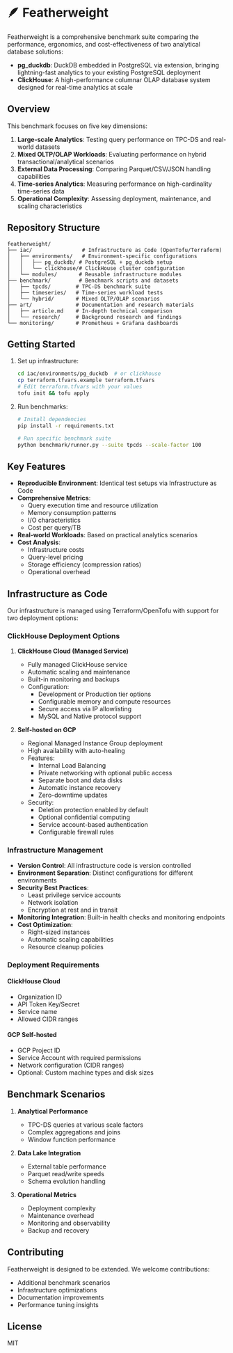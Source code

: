 # 🪶 Featherweight

Featherweight is a comprehensive benchmark suite comparing the performance, ergonomics, and cost-effectiveness of two analytical database solutions:

- **pg_duckdb**: DuckDB embedded in PostgreSQL via extension, bringing lightning-fast analytics to your existing PostgreSQL deployment
- **ClickHouse**: A high-performance columnar OLAP database system designed for real-time analytics at scale

## Overview

This benchmark focuses on five key dimensions:

1. **Large-scale Analytics**: Testing query performance on TPC-DS and real-world datasets
2. **Mixed OLTP/OLAP Workloads**: Evaluating performance on hybrid transactional/analytical scenarios
3. **External Data Processing**: Comparing Parquet/CSV/JSON handling capabilities
4. **Time-series Analytics**: Measuring performance on high-cardinality time-series data
5. **Operational Complexity**: Assessing deployment, maintenance, and scaling characteristics

## Repository Structure

```text
featherweight/
├── iac/                # Infrastructure as Code (OpenTofu/Terraform)
│   ├── environments/   # Environment-specific configurations
│   │   ├── pg_duckdb/ # PostgreSQL + pg_duckdb setup
│   │   └── clickhouse/# ClickHouse cluster configuration
│   └── modules/       # Reusable infrastructure modules
├── benchmark/         # Benchmark scripts and datasets
│   ├── tpcds/        # TPC-DS benchmark suite
│   ├── timeseries/   # Time-series workload tests
│   └── hybrid/       # Mixed OLTP/OLAP scenarios
├── art/              # Documentation and research materials
│   ├── article.md    # In-depth technical comparison
│   └── research/     # Background research and findings
└── monitoring/       # Prometheus + Grafana dashboards
```

## Getting Started

1. Set up infrastructure:

   ```bash
   cd iac/environments/pg_duckdb  # or clickhouse
   cp terraform.tfvars.example terraform.tfvars
   # Edit terraform.tfvars with your values
   tofu init && tofu apply
   ```

2. Run benchmarks:

   ```bash
   # Install dependencies
   pip install -r requirements.txt

   # Run specific benchmark suite
   python benchmark/runner.py --suite tpcds --scale-factor 100
   ```

## Key Features

- **Reproducible Environment**: Identical test setups via Infrastructure as Code
- **Comprehensive Metrics**:
  - Query execution time and resource utilization
  - Memory consumption patterns
  - I/O characteristics
  - Cost per query/TB
- **Real-world Workloads**: Based on practical analytics scenarios
- **Cost Analysis**:
  - Infrastructure costs
  - Query-level pricing
  - Storage efficiency (compression ratios)
  - Operational overhead

## Infrastructure as Code

Our infrastructure is managed using Terraform/OpenTofu with support for two deployment options:

### ClickHouse Deployment Options

1. **ClickHouse Cloud (Managed Service)**
   - Fully managed ClickHouse service
   - Automatic scaling and maintenance
   - Built-in monitoring and backups
   - Configuration:
     - Development or Production tier options
     - Configurable memory and compute resources
     - Secure access via IP allowlisting
     - MySQL and Native protocol support

2. **Self-hosted on GCP**
   - Regional Managed Instance Group deployment
   - High availability with auto-healing
   - Features:
     - Internal Load Balancing
     - Private networking with optional public access
     - Separate boot and data disks
     - Automatic instance recovery
     - Zero-downtime updates
   - Security:
     - Deletion protection enabled by default
     - Optional confidential computing
     - Service account-based authentication
     - Configurable firewall rules

### Infrastructure Management

- **Version Control**: All infrastructure code is version controlled
- **Environment Separation**: Distinct configurations for different environments
- **Security Best Practices**:
  - Least privilege service accounts
  - Network isolation
  - Encryption at rest and in transit
- **Monitoring Integration**: Built-in health checks and monitoring endpoints
- **Cost Optimization**:
  - Right-sized instances
  - Automatic scaling capabilities
  - Resource cleanup policies

### Deployment Requirements

#### ClickHouse Cloud

- Organization ID
- API Token Key/Secret
- Service name
- Allowed CIDR ranges

#### GCP Self-hosted

- GCP Project ID
- Service Account with required permissions
- Network configuration (CIDR ranges)
- Optional: Custom machine types and disk sizes

## Benchmark Scenarios

1. **Analytical Performance**
   - TPC-DS queries at various scale factors
   - Complex aggregations and joins
   - Window function performance

2. **Data Lake Integration**
   - External table performance
   - Parquet read/write speeds
   - Schema evolution handling

3. **Operational Metrics**
   - Deployment complexity
   - Maintenance overhead
   - Monitoring and observability
   - Backup and recovery

## Contributing

Featherweight is designed to be extended. We welcome contributions:

- Additional benchmark scenarios
- Infrastructure optimizations
- Documentation improvements
- Performance tuning insights

## License

MIT
